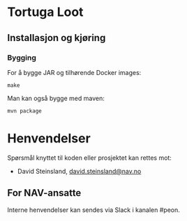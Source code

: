 Tortuga Loot
============


## Installasjon og kjøring

### Bygging

For å bygge JAR og tilhørende Docker images:

```
make
```

Man kan også bygge med maven:

```
mvn package
```


# Henvendelser

Spørsmål knyttet til koden eller prosjektet kan rettes mot:

* David Steinsland, david.steinsland@nav.no

## For NAV-ansatte

Interne henvendelser kan sendes via Slack i kanalen #peon.
